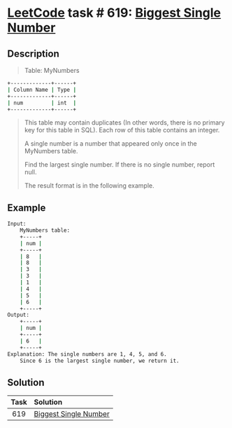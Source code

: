 # [LeetCode][leetcode] task # 619: [Biggest Single Number][task]

Description
-----------

> Table: MyNumbers
```sh
+-------------+------+
| Column Name | Type |
+-------------+------+
| num         | int  |
+-------------+------+
```
> This table may contain duplicates (In other words, there is no primary key for this table in SQL).
> Each row of this table contains an integer.
> 
> A single number is a number that appeared only once in the MyNumbers table.
> 
> Find the largest single number. If there is no single number, report null.
> 
> The result format is in the following example.

Example
-------

```sh
Input: 
    MyNumbers table:
    +-----+
    | num |
    +-----+
    | 8   |
    | 8   |
    | 3   |
    | 3   |
    | 1   |
    | 4   |
    | 5   |
    | 6   |
    +-----+
Output: 
    +-----+
    | num |
    +-----+
    | 6   |
    +-----+
Explanation: The single numbers are 1, 4, 5, and 6.
    Since 6 is the largest single number, we return it.
```

Solution
--------

| Task | Solution                          |
|:----:|:----------------------------------|
| 619  | [Biggest Single Number][solution] |


[leetcode]: <http://leetcode.com/>
[task]: <https://leetcode.com/problems/biggest-single-number/>
[solution]: <https://github.com/wellaxis/praxis-leetcode/blob/main/src/main/java/com/witalis/praxis/leetcode/task/h7/p619/option/Practice.java>
